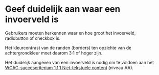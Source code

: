 <!-- @license CC0-1.0 -->

# Geef duidelijk aan waar een invoerveld is

Gebruikers moeten herkennen waar en hoe groot het invoerveld, radiobutton of checkbox is.

Het kleurcontrast van de randen (borders) ten opzichte van de achtergrondkleur moet daarom 3:1 of hoger zijn.

Het duidelijk aangeven van een invoerveld is nodig om te voldoen aan het [WCAG-succescriterium 1.1.1 Niet-tekstuele content](/wcag/1.1.1/) (niveau AA).

